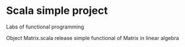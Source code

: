 # Scala simple project
Labs of functional programming

Object Matrix.scala release simple functional of Matrix in linear algebra

